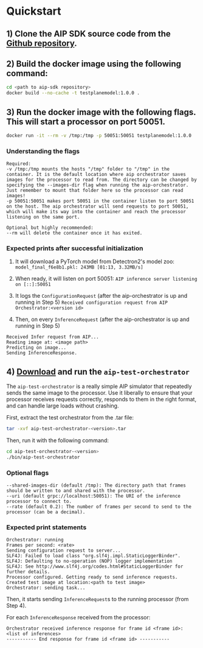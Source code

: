 # Quickstart

## 1) Clone the AIP SDK source code from the [Github repository](https://github.com/palantir/aip-sdk).

## 2) Build the docker image using the following command:
```bash
cd <path to aip-sdk repository>
docker build --no-cache -t testplanemodel:1.0.0 .
```

## 3) Run the docker image with the following flags. This will start a processor on port 50051.
```bash
docker run -it --rm -v /tmp:/tmp -p 50051:50051 testplanemodel:1.0.0
```

### Understanding the flags
```
Required:
-v /tmp:/tmp mounts the hosts "/tmp" folder to "/tmp" in the container. It is the default location where aip orchestrator saves images for the processor to read from. The directory can be changed by specifying the --images-dir flag when running the aip-orchestrator. Just remember to mount that folder here so the processor can read images!
-p 50051:50051 makes port 50051 in the container listen to port 50051 on the host. The aip orchestrator will send requests to port 50051, which will make its way into the container and reach the processor listening on the same port.

Optional but highly recommended:
--rm will delete the container once it has exited.
```

### Expected prints after successful initialization

1) It will download a PyTorch model from Detectron2's model zoo:
`model_final_f6e8b1.pkl: 243MB [01:13, 3.32MB/s]`

2) When ready, it will listen on port 50051:
`AIP inference server listening on [::]:50051`

3) It logs the `ConfigurationRequest` (after the aip-orchestrator is up and running in Step 5)
`Received configuration request from AIP Orchestrator:<version id>`

4) Then, on every `InferenceRequest` (after the aip-orchestrator is up and running in Step 5)
```
Received Infer request from AIP...
Reading image at: <image path>
Predicting on image...
Sending InferenceResponse.
```

## 4) [Download](https://search.maven.org/remotecontent?filepath=com/palantir/aip/processing/aip-test-orchestrator/0.0.2/aip-test-orchestrator-0.0.2.tar) and run the `aip-test-orchestrator`

The `aip-test-orchestrator` is a really simple AIP simulator that repeatedly sends the same image to the processor. Use it liberally
to ensure that your processor receives requests correctly, responds to them in the right format, and can handle large loads
without crashing.

First, extract the test orchestrator from the .tar file:
```bash
tar -xvf aip-test-orchestrator-<version>.tar
```

Then, run it with the following command:
```bash
cd aip-test-orchestrator-<version>
./bin/aip-test-orchestrator
```

### Optional flags
```
--shared-images-dir (default /tmp): The directory path that frames should be written to and shared with the processor.
--uri (default grpc://localhost:50051): The URI of the inference processor to connect to.
--rate (default 0.2): The number of frames per second to send to the processor (can be a decimal).
```

### Expected print statements
```
Orchestrator: running
Frames per second: <rate>
Sending configuration request to server...
SLF4J: Failed to load class "org.slf4j.impl.StaticLoggerBinder".
SLF4J: Defaulting to no-operation (NOP) logger implementation
SLF4J: See http://www.slf4j.org/codes.html#StaticLoggerBinder for further details.
Processor configured. Getting ready to send inference requests.
Created test image at location:<path to test image>
Orchestrator: sending task...
```

Then, it starts sending `InferenceRequest`s to the running processor (from Step 4).

For each `InferenceResponse` received from the processor:
```
Orchestrator received inference response for frame id <frame id>:
<list of inferences>
----------- End response for frame id <frame id> -----------
```
